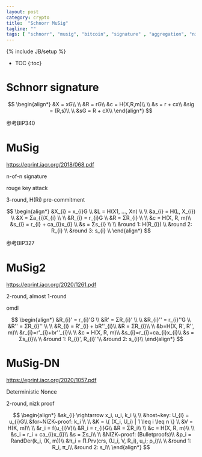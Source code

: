 ```yaml
---
layout: post
category: crypto
title:  "Schnorr MuSig"
tagline: ""
tags: [ "schnorr", "musig", "bitcoin", "signature" , "aggregation", "nizk" ] 
---
```

{% include JB/setup %}

* TOC
{:toc}

# Schnorr signature

$$
\begin{align*}
&X = xG\\
\\
&R = rG\\
&c = H(X,R,m)\\
\\
&s = r + cx\\
&sig = (R,s)\\
\\
&sG = R + cX\\
\end{align*}
$$ 

参考BIP340

# MuSig

https://eprint.iacr.org/2018/068.pdf

n-of-n signature

rouge key attack

3-round, H(Ri) pre-commitment

$$
\begin{align*}
&X_{i} = x_{i}G \\
&L = H(X1, ..., Xn) \\
 \\
&a_{i} = H(L, X_{i}) \\
&X = Σa_{i}X_{i} \\
 \\
&R_{i} = r_{i}G \\
&R = ΣR_{i} \\
 \\
&c = H(X, R, m)\\
&s_{i} = r_{i} + ca_{i}x_{i} \\
&s = Σs_{i} \\
 \\
&round 1: H(R_{i}) \\
&round 2: R_{i} \\
&round 3: s_{i} \\
\end{align*}
$$ 

参考BIP327

# MuSig2

https://eprint.iacr.org/2020/1261.pdf

2-round, almost 1-round

omdl

$$
\begin{align*}
&R_{i}' = r_{i}'G \\
&R' = ΣR_{i}' \\
\\
&R_{i}'' = r_{i}''G \\
&R'' = ΣR_{i}'' \\
\\
&R_{i} = R'_{i} + bR''_{i}\\
&R = ΣR_{i}\\
\\
&b=H(X, R', R'', m)\\
&r_{i}=r'_{i}+br''_{i}\\
\\
&c = H(X, R, m)\\
&s_{i}=r_{i}+ca_{i}x_{i}\\
&s = Σs_{i}\\
\\
&round 1: R_{i}', R_{i}''\\
&round 2: s_{i}\\
\end{align*}
$$ 


# MuSig-DN

https://eprint.iacr.org/2020/1057.pdf

Deterministic Nonce  

2-round, nizk proof

$$
\begin{align*}
&sk_{i} \rightarrow x_i, u_i, k_i \\
\\
&host~key: U_{i} = u_{i}G\\
&for~NIZK~proof: k_i \\
\\
&K = \{ (X_i, U_i) | 1 \leq i \leq n \} \\
&V = H(K, m)\\
\\
&r_i = f(u_{i}V)\\
&R_i = r_{i}G\\
&R = ΣR_i\\
\\
&c = H(X, R, m)\\
\\
&s_i = r_i + ca_{i}x_{i}\\
&s = Σs_i\\
\\
&NIZK~proof: (Bulletproofs)\\
&ρ_i = RandDer(k_i, (K, m))\\
&π_i = Π.Prv(crs, (U_i, V, R_i), u_i; ρ_i)\\
\\
&round 1: R_i, π_i\\
&round 2: s_i\\
\end{align*}
$$ 
